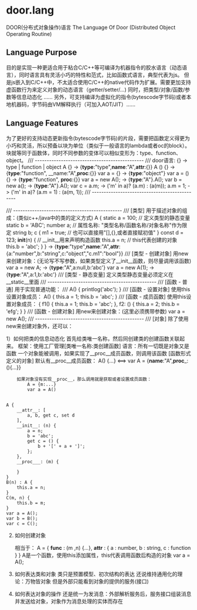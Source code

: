 # door.lang
DOOR(分布式对象操作)语言
The Language Of Door (Distributed Object Operating Routine)


## Language Purpose
目的是实现一种更适合用于粘合C/C++等可编译为机器指令的胶水语言（动态语言），同时语言具有灵活小巧的特性和范式，比如函数式语言，典型代表为js。
但是js嵌入到C/C++中，不太适合使用C/C++的native代码作为扩展。需要更加支持虚函数行为来定义对象的动态语言（getter/setter/...)
同时，把类型/对象/函数/参数等信息动态化 ……
另外，可支持编译为虚拟化的指令(bytescode字节码)或者本地机器码，字节码由VM解释执行（可加入AOT/JIT）……


## Language Features
为了更好的支持动态更新指令(bytescode字节码)的片段，需要把函数定义得更为小巧和灵活，所以预备以块为单位（类似于一般语言的lambda或者oc的block）。块就等同于函数体，同时不同参数的变体可以相似变形为：type、function、object。
/// ----------------------------------------------
/// door语言: {} -> type | function | object
    A {}                    ->      {__type__:"type",__name__:"A",__attr__:{}}
    A () {}                 ->      {__type__:"function", __name:"A",__proc__:{}}
    var a = {}              ->      {__type__:"object"}
    var a = () {}           ->      {__type__:"function", __proc__:{}}
    var a = new A();        ->      {__type__:"A"}.A();
    var b = new a();        ->      {__type__:"A"}.A();
    var c = a.m;            ->      ('m' in a)? (a.m) : (a(m));
    a.m = 1;                ->      ('m' in a)? (a.m = 1) : (a(m, 1));
/// ----------------------------------------------

/// ----------------------------------------------
/// [类型] 用于描述对象的组成：(类似c++/java中的类的定义方式)
    A {
        static a = 100;             // 定义类型的静态变量
        static b = 'ABC';
        number a;                   // 属性名称: "类型名称/函数名称/对象名称"作为限定
        string b;
        c {
            m1 = true;              // 也可以直接用"[],{},或者直接赋初值"
        }
        const d = 123;
        __init__(n) {               // __init__用来声明构造函数
            this.a = n;             // this代表创建的对象
            this.b = 'abc';
        }
    }                       ->      {__type__:"type",__name__:"A",__attr__:{a:"number",b:"string",c:"object","c.m1":"bool"}}
/// [类型 - 创建对象] 用new来创建对象：(无论写不写参数，如果类型定义了__init__函数，则尽量调用该函数)
    var a = new A;          ->      {__type__:"A",a:null,b:‘abc'}
    var a = new A(1);       ->      {__type__:"A",a:1,b:'abc'}
/// [类型 - 静态变量] 定义类型静态变量必须定义在__static__里面
/// ----------------------------------------------
/// [函数 - 普通] 用于实现普通功能：
/// A() {
        printlog('abc');
    }
/// [函数 - 设置对象] 使用this设置对象成员：
    A() {
        this.a = 1;
        this.b = 'abc';
    }
/// [函数 - 成员函数] 使用this设置对象成员：
    {
        f1() {
            this.a = 1;
            this.b = 'abc';
        },
        f2: () {
            this.a = 2;
            this.b = 'efg';
        }
    }
/// [函数 - 创建对象] 用new来创建对象：(这里必须携带参数)
    var a = new A();
/// ----------------------------------------------
/// [对象] 除了使用new来创建对象外，还可以：
    


1）如何把类的信息动态化
    首先给类唯一名称，然后同创建类的创建函数关联起来。
    框架：使用工厂管理[类唯一名称:类创建函数]
    语言：所有一切既是对象又是函数
        一个对象能被调用，如果实现了__proc__成员函数，则调用该函数
        [函数形式定义的对象] 默认有__proc__成员函数：
            A() {...}   <==>   var A = {__name__:"A",__proc___:(){...}}
            
        如果对象没有实现__proc__，那么调用就是获取或者设置成员函数：
            A = {m:...}
            var a = A()


    A {
        __attr__: [
            a, b, get c, set d
        ],
        __init__: (n) {
            a = n;
            b = 'abc';
            get c = () {
                b + '[' + a + ']';
            };
        },
        __proc___: (m) {
            
        }
    }
    B(n) : A {
        this.a = n;
    }
    C(m, n) {
        this.b = m;
    }
    var a = A();
    var b = B();
    var c = C();

2) 如何创建对象
    
    相当于：
    A = {
        __func__ : (m ,n) {...},
        __attr__ : {
            a : number,
            b : string,
            c : function
        }
    }
    A是一个函数，使用this添加属性，this代表调用函数后构造的对象
    var a = A();

3) 如何表达类和对象
    类只是预置模型、初次结构的表达
    还说维持通用化的理论：万物皆对象
    但是外部只能看到对象的提供的服务(接口)

4) 如何表达对象的操作
    还是统一为发消息：外部解析服务后，服务接口组装消息并发送给对象，对象作为消息处理的实体而存在

